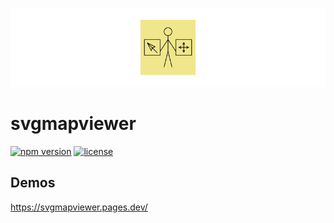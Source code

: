 ![logo](/logo-wide.svg)

# svgmapviewer

<p>
  <a href="https://www.npmjs.com/package/svgmapviewer"><img src="https://img.shields.io/npm/v/svgmapviewer" alt="npm version" /></a>
  <a href="https://github.com/DaijiMaps/svgmapviewer/blob/main/LICENSE"><img src="https://img.shields.io/github/license/DaijiMaps/svgmapviewer" alt="license" /></a>
</p>

## Demos

https://svgmapviewer.pages.dev/
